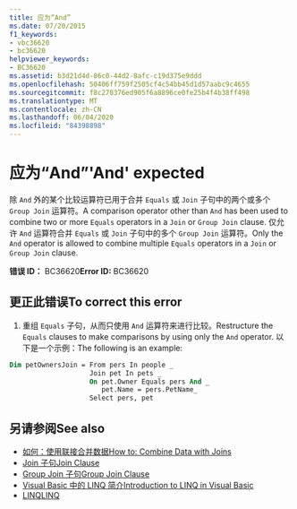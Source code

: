 ```yaml
---
title: 应为“And”
ms.date: 07/20/2015
f1_keywords:
- vbc36620
- bc36620
helpviewer_keywords:
- BC36620
ms.assetid: b3d21d4d-86c0-44d2-8afc-c19d375e9ddd
ms.openlocfilehash: 50406ff759f2505cf4c54bb45d1d57aabc9c4655
ms.sourcegitcommit: f8c270376ed905f6a8896ce0fe25b4f4b38ff498
ms.translationtype: MT
ms.contentlocale: zh-CN
ms.lasthandoff: 06/04/2020
ms.locfileid: "84398898"
---
```

# <a name="and-expected"></a><span data-ttu-id="8f3ab-102">应为“And”</span><span class="sxs-lookup"><span data-stu-id="8f3ab-102">'And' expected</span></span>
<span data-ttu-id="8f3ab-103">除 `And` 外的某个比较运算符已用于合并 `Equals` 或 `Join` 子句中的两个或多个 `Group Join` 运算符。</span><span class="sxs-lookup"><span data-stu-id="8f3ab-103">A comparison operator other than `And` has been used to combine two or more `Equals` operators in a `Join` or `Group Join` clause.</span></span> <span data-ttu-id="8f3ab-104">仅允许 `And` 运算符合并 `Equals` 或 `Join` 子句中的多个 `Group Join` 运算符。</span><span class="sxs-lookup"><span data-stu-id="8f3ab-104">Only the `And` operator is allowed to combine multiple `Equals` operators in a `Join` or `Group Join` clause.</span></span>  
  
 <span data-ttu-id="8f3ab-105">**错误 ID：** BC36620</span><span class="sxs-lookup"><span data-stu-id="8f3ab-105">**Error ID:** BC36620</span></span>  
  
## <a name="to-correct-this-error"></a><span data-ttu-id="8f3ab-106">更正此错误</span><span class="sxs-lookup"><span data-stu-id="8f3ab-106">To correct this error</span></span>  
  
1. <span data-ttu-id="8f3ab-107">重组 `Equals` 子句，从而只使用 `And` 运算符来进行比较。</span><span class="sxs-lookup"><span data-stu-id="8f3ab-107">Restructure the `Equals` clauses to make comparisons by using only the `And` operator.</span></span> <span data-ttu-id="8f3ab-108">以下是一个示例：</span><span class="sxs-lookup"><span data-stu-id="8f3ab-108">The following is an example:</span></span>  
  
```vb  
Dim petOwnersJoin = From pers In people _  
                    Join pet In pets _  
                    On pet.Owner Equals pers And _  
                       pet.Name = pers.PetName_  
                    Select pers, pet  
```  
  
## <a name="see-also"></a><span data-ttu-id="8f3ab-109">另请参阅</span><span class="sxs-lookup"><span data-stu-id="8f3ab-109">See also</span></span>

- [<span data-ttu-id="8f3ab-110">如何：使用联接合并数据</span><span class="sxs-lookup"><span data-stu-id="8f3ab-110">How to: Combine Data with Joins</span></span>](../programming-guide/language-features/linq/how-to-combine-data-with-linq-by-using-joins.md)
- [<span data-ttu-id="8f3ab-111">Join 子句</span><span class="sxs-lookup"><span data-stu-id="8f3ab-111">Join Clause</span></span>](../language-reference/queries/join-clause.md)
- [<span data-ttu-id="8f3ab-112">Group Join 子句</span><span class="sxs-lookup"><span data-stu-id="8f3ab-112">Group Join Clause</span></span>](../language-reference/queries/group-join-clause.md)
- [<span data-ttu-id="8f3ab-113">Visual Basic 中的 LINQ 简介</span><span class="sxs-lookup"><span data-stu-id="8f3ab-113">Introduction to LINQ in Visual Basic</span></span>](../programming-guide/language-features/linq/introduction-to-linq.md)
- [<span data-ttu-id="8f3ab-114">LINQ</span><span class="sxs-lookup"><span data-stu-id="8f3ab-114">LINQ</span></span>](../programming-guide/language-features/linq/index.md)
